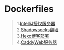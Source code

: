 # Dockerfiles

> 1.[IntelliJ授权服务器](https://github.com/yaoelvon/Dockerfiles/tree/master/IntelliJ_license_server)  
> 2.[Shadowsocks翻墙](https://github.com/yaoelvon/Dockerfiles/tree/master/shadowsocks)  
> 3.[Hexo博客部署](https://github.com/yaoelvon/Dockerfiles/tree/master/hexo)  
> 4.[CaddyWeb服务器](https://github.com/yaoelvon/Dockerfiles/tree/master/caddy)